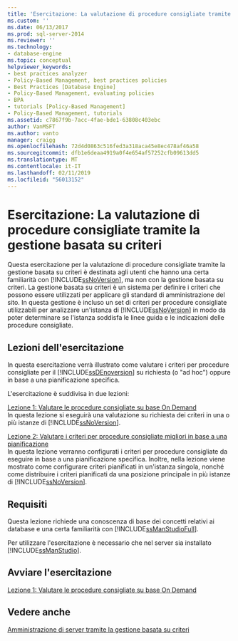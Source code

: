 ```yaml
---
title: 'Esercitazione: La valutazione di procedure consigliate tramite la gestione basata su criteri | Microsoft Docs'
ms.custom: ''
ms.date: 06/13/2017
ms.prod: sql-server-2014
ms.reviewer: ''
ms.technology:
- database-engine
ms.topic: conceptual
helpviewer_keywords:
- best practices analyzer
- Policy-Based Management, best practices policies
- Best Practices [Database Engine]
- Policy-Based Management, evaluating policies
- BPA
- tutorials [Policy-Based Management]
- Policy-Based Management, tutorials
ms.assetid: c7867f9b-7acc-4fae-bde1-63808c403ebc
author: VanMSFT
ms.author: vanto
manager: craigg
ms.openlocfilehash: 72d4d0863c516fed3a318aca45e8ec478af46a58
ms.sourcegitcommit: dfb1e6deaa4919a0f4e654af57252cfb09613dd5
ms.translationtype: MT
ms.contentlocale: it-IT
ms.lasthandoff: 02/11/2019
ms.locfileid: "56013152"
---
```

# <a name="tutorial-evaluating-best-practices-by-using-policy-based-management"></a>Esercitazione: La valutazione di procedure consigliate tramite la gestione basata su criteri
  Questa esercitazione per la valutazione di procedure consigliate tramite la gestione basata su criteri è destinata agli utenti che hanno una certa familiarità con [!INCLUDE[ssNoVersion](../includes/ssnoversion-md.md)], ma non con la gestione basata su criteri. La gestione basata su criteri è un sistema per definire i criteri che possono essere utilizzati per applicare gli standard di amministrazione del sito. In questa gestione è incluso un set di criteri per procedure consigliate utilizzabili per analizzare un'istanza di [!INCLUDE[ssNoVersion](../includes/ssnoversion-md.md)] in modo da poter determinare se l'istanza soddisfa le linee guida e le indicazioni delle procedure consigliate.  
  
## <a name="what-you-will-learn"></a>Lezioni dell'esercitazione  
 In questa esercitazione verrà illustrato come valutare i criteri per procedure consigliate per il [!INCLUDE[ssDEnoversion](../includes/ssdenoversion-md.md)] su richiesta (o "ad hoc") oppure in base a una pianificazione specifica.  
  
 L'esercitazione è suddivisa in due lezioni:  
  
 [Lezione 1: Valutare le procedure consigliate su base On Demand](../../2014/tutorials/lesson-1-evaluate-best-practices-on-an-on-demand-basis.md)  
 In questa lezione si eseguirà una valutazione su richiesta dei criteri in una o più istanze di [!INCLUDE[ssNoVersion](../includes/ssnoversion-md.md)].  
  
 [Lezione 2: Valutare i criteri per procedure consigliate migliori in base a una pianificazione](../../2014/tutorials/lesson-2-evaluate-best-practices-policies-on-a-scheduled-basis.md)  
 In questa lezione verranno configurati i criteri per procedure consigliate da eseguire in base a una pianificazione specifica. Inoltre, nella lezione viene mostrato come configurare criteri pianificati in un'istanza singola, nonché come distribuire i criteri pianificati da una posizione principale in più istanze di [!INCLUDE[ssNoVersion](../includes/ssnoversion-md.md)].  
  
## <a name="requirements"></a>Requisiti  
 Questa lezione richiede una conoscenza di base dei concetti relativi ai database e una certa familiarità con [!INCLUDE[ssManStudioFull](../includes/ssmanstudiofull-md.md)].  
  
 Per utilizzare l'esercitazione è necessario che nel server sia installato [!INCLUDE[ssManStudio](../includes/ssmanstudio-md.md)].  
  
## <a name="start-the-tutorial"></a>Avviare l'esercitazione  
 [Lezione 1: Valutare le procedure consigliate su base On Demand](../../2014/tutorials/lesson-1-evaluate-best-practices-on-an-on-demand-basis.md)  
  
## <a name="see-also"></a>Vedere anche  
 [Amministrazione di server tramite la gestione basata su criteri](../relational-databases/policy-based-management/administer-servers-by-using-policy-based-management.md)  
  
  
